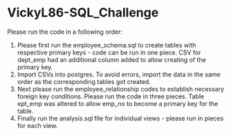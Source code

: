 # VickyL86-SQL_Challenge

Please run the code in a following order:
1. Please first run the employee_schema.sql to create tables with respective primary keys - code can be run in one piece. CSV for dept_emp had an additional column added to allow creating of the primary key.
2. Import CSVs into postgres. To avoid errors, import the data in the same order as the corresponding tables got created. 
3. Next please run the employee_relationship codes to establish necessary foreign key conditions. Please run the code in three pieces. Table ept_emp was altered to allow emp_no to become a primary key for the table.
4. Finally run the analysis.sql file for individual views - please run in pieces for each view.   

